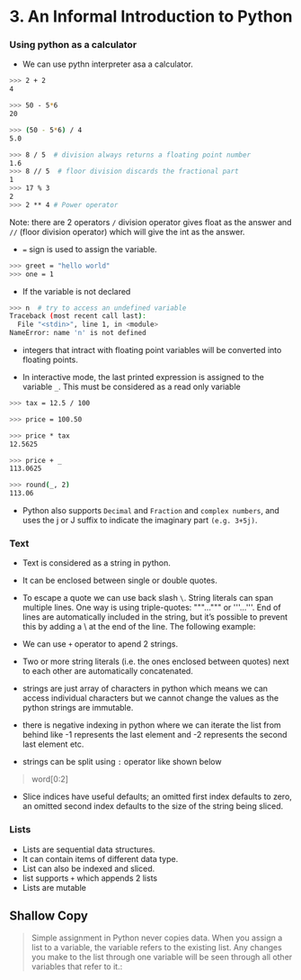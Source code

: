 # 3. An Informal Introduction to Python

### Using python as a calculator

- We can use pythn interpreter asa a calculator.
```bash
>>> 2 + 2
4

>>> 50 - 5*6
20

>>> (50 - 5*6) / 4
5.0

>>> 8 / 5  # division always returns a floating point number
1.6
>>> 8 // 5  # floor division discards the fractional part
1
>>> 17 % 3
2
>>> 2 ** 4 # Power operator

```

Note: there are 2 operators `/` division operator gives float as the answer and `//` (floor division operator) which will give the int as the answer.

- `=` sign is used to assign the variable.
```bash
>>> greet = "hello world"
>>> one = 1
```

- If the variable is not declared

```bash
>>> n  # try to access an undefined variable
Traceback (most recent call last):
  File "<stdin>", line 1, in <module>
NameError: name 'n' is not defined
```

- integers that intract with floating point variables will be converted into floating points.

- In interactive mode, the last printed expression is assigned to the variable `_`. This must be considered as a read only variable

```bash
>>> tax = 12.5 / 100

>>> price = 100.50

>>> price * tax
12.5625

>>> price + _
113.0625

>>> round(_, 2)
113.06
```

- Python also supports `Decimal` and `Fraction` and `complex numbers`, and uses the j or J suffix to indicate the imaginary part `(e.g. 3+5j)`.

### Text

- Text is considered as a string in python.
- It can be enclosed between single or double quotes.
- To escape a quote we can use back slash `\`.
String literals can span multiple lines. One way is using triple-quotes: """...""" or '''...'''. End of lines are automatically included in the string, but it’s possible to prevent this by adding a \ at the end of the line. The following example:

- We can use `+` operator to apend 2 strings.
- Two or more string literals (i.e. the ones enclosed between quotes) next to each other are automatically concatenated.
- strings are just array of characters in python which means we can access individual characters but we cannot change the values as the python strings are immutable.
- there is negative indexing in python where we can iterate the list from behind like -1 represents the last element and -2 represents the second last element etc.
- strings can be split using `:` operator like shown below
> word[0:2] 
- Slice indices have useful defaults; an omitted first index defaults to zero, an omitted second index defaults to the size of the string being sliced.


### Lists

- Lists are sequential data structures.
- It can contain items of different data type.
- List can also be indexed and sliced.
- list supports `+` which appends 2 lists 
- Lists are mutable

## Shallow Copy
>Simple assignment in Python never copies data. When you assign a list to a variable, the variable refers to the existing list. Any changes you make to the list through one variable will be seen through all other variables that refer to it.:

